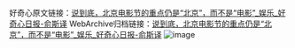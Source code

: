 好奇心原文链接：[说到底，北京电影节的重点仍是“北京”，而不是“电影”_娱乐_好奇心日报-俞斯译](https://www.qdaily.com/articles/8881.html)
WebArchive归档链接：[说到底，北京电影节的重点仍是“北京”，而不是“电影”_娱乐_好奇心日报-俞斯译](http://web.archive.org/web/20190623153614/https://www.qdaily.com/articles/8881.html)
![image](http://ww3.sinaimg.cn/large/007d5XDpgy1g3ve0budr7j30u05t7kjl)